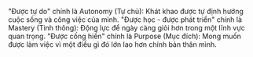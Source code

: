 "Được tự do" chính là Autonomy (Tự chủ): Khát khao được tự định hướng cuộc sống và công việc của mình.
"Được học - được phát triển" chính là Mastery (Tinh thông): Động lực để ngày càng giỏi hơn trong một lĩnh vực quan trọng.
"Được cống hiến" chính là Purpose (Mục đích): Mong muốn được làm việc vì một điều gì đó lớn lao hơn chính bản thân mình.